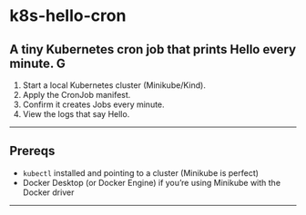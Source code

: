 #  k8s-hello-cron

A tiny Kubernetes cron job that prints Hello every minute. G
---

1. Start a local Kubernetes cluster (Minikube/Kind).
2. Apply the CronJob manifest.
3. Confirm it creates Jobs every minute.
4. View the logs that say Hello.

---

## Prereqs
- `kubectl` installed and pointing to a cluster (Minikube is perfect)
- Docker Desktop (or Docker Engine) if you’re using Minikube with the Docker driver


---


